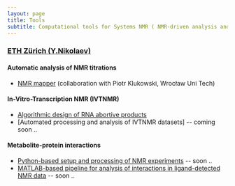 ```yaml
---
layout: page
title: Tools
subtitle: Computational tools for Systems NMR ( NMR-driven analysis and modeling of networks )
---
```


### [ETH Zürich (Y.Nikolaev)](http://www.allainlab.ethz.ch/people/person-detail.html?persid=125247)

#### Automatic analysis of NMR titrations
- [NMR mapper](http://sitemapper.nmrhub.eu) (collaboration with Piotr Klukowski, Wrocław Uni Tech)

#### In-Vitro-Transcription NMR (IVTNMR)
- [Algorithmic design of RNA abortive products](https://github.com/systemsnmr/ivtnmr/tree/master/aborts_design)
- [Automated processing and analysis of IVTNMR datasets] -- coming soon ..

#### Metabolite-protein interactions
- [Python-based setup and processing of NMR experiments](https://github.com/systemsnmr/metabolite-interactions) -- soon ..
- [MATLAB-based pipeline for analysis of interactions in ligand-detected NMR data](https://github.com/systemsnmr/metabolite-interactions) -- soon ..

